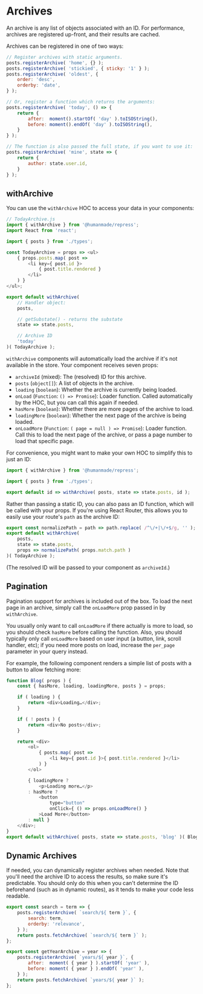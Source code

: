 # Archives

An archive is any list of objects associated with an ID. For performance, archives are registered up-front, and their results are cached.

Archives can be registered in one of two ways:

```js
// Register archives with static arguments.
posts.registerArchive( 'home', {} );
posts.registerArchive( 'stickied', { sticky: '1' } );
posts.registerArchive( 'oldest', {
	order: 'desc',
	orderby: 'date',
} );

// Or, register a function which returns the arguments:
posts.registerArchive( 'today', () => {
	return {
		after:  moment().startOf( 'day' ).toISOString(),
		before: moment().endOf( 'day' ).toISOString(),
	}
} );

// The function is also passed the full state, if you want to use it:
posts.registerArchive( 'mine', state => {
	return {
		author: state.user.id,
	}
} );
```


## withArchive

You can use the `withArchive` HOC to access your data in your components:

```js
// TodayArchive.js
import { withArchive } from '@humanmade/repress';
import React from 'react';

import { posts } from './types';

const TodayArchive = props => <ul>
	{ props.posts.map( post =>
		<li key={ post.id }>
			{ post.title.rendered }
		</li>
	) }
</ul>;

export default withArchive(
	// Handler object:
	posts,

	// getSubstate() - returns the substate
	state => state.posts,

	// Archive ID
	'today'
)( TodayArchive );
```

`withArchive` components will automatically load the archive if it's not available in the store. Your component receives seven props:

* `archiveId` (mixed): The (resolved) ID for this archive.
* `posts` (`object[]`): A list of objects in the archive.
* `loading` (`boolean`): Whether the archive is currently being loaded.
* `onLoad` (`Function`: `() => Promise`): Loader function. Called automatically by the HOC, but you can call this again if needed.
* `hasMore` (`boolean`): Whether there are more pages of the archive to load.
* `loadingMore` (`boolean`): Whether the next page of the archive is being loaded.
* `onLoadMore` (`Function`: `( page = null ) => Promise`): Loader function. Call this to load the next page of the archive, or pass a page number to load that specific page.

For convenience, you might want to make your own HOC to simplify this to just an ID:

```js
import { withArchive } from '@humanmade/repress';

import { posts } from './types';

export default id => withArchive( posts, state => state.posts, id );
```

Rather than passing a static ID, you can also pass an ID function, which will be called with your props. If you're using React Router, this allows you to easily use your route's `path` as the archive ID:

```js
export const normalizePath = path => path.replace( /^\/+|\/+$/g, '' );
export default withArchive(
	posts,
	state => state.posts,
	props => normalizePath( props.match.path )
)( TodayArchive );
```

(The resolved ID will be passed to your component as `archiveId`.)


## Pagination

Pagination support for archives is included out of the box. To load the next page in an archive, simply call the `onLoadMore` prop passed in by `withArchive`.

You usually only want to call `onLoadMore` if there actually is more to load, so you should check `hasMore` before calling the function. Also, you should typically only call `onLoadMore` based on user input (a button, link, scroll handler, etc); if you need more posts on load, increase the `per_page` parameter in your query instead.

For example, the following component renders a simple list of posts with a button to allow fetching more:

```js
function Blog( props ) {
	const { hasMore, loading, loadingMore, posts } = props;

	if ( loading ) {
		return <div>Loading…</div>;
	}

	if ( ! posts ) {
		return <div>No posts</div>;
	}

	return <div>
		<ol>
			{ posts.map( post =>
				<li key={ post.id }>{ post.title.rendered }</li>
			) }
		</ol>

		{ loadingMore ?
			<p>Loading more…</p>
		: hasMore ?
			<button
				type="button"
				onClick={ () => props.onLoadMore() }
			>Load More</button>
		: null }
	</div>;
}
export default withArchive( posts, state => state.posts, 'blog' )( Blog );
```


## Dynamic Archives

If needed, you can dynamically register archives when needed. Note that you'll need the archive ID to access the results, so make sure it's predictable. You should only do this when you can't determine the ID beforehand (such as in dynamic routes), as it tends to make your code less readable.

```js
export const search = term => {
	posts.registerArchive( `search/${ term }`, {
		search: term,
		orderby: 'relevance',
	} );
	return posts.fetchArchive( `search/${ term }` );
};

export const getYearArchive = year => {
	posts.registerArchive( `years/${ year }`, {
		after:  moment( { year } ).startOf( 'year' ),
		before: moment( { year } ).endOf( 'year' ),
	} );
	return posts.fetchArchive( `years/${ year }` );
};
```
